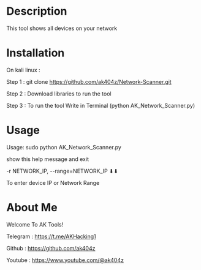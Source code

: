 # Description
This tool shows all devices on your network

# Installation
On kali linux :

Step 1 : git clone https://github.com/ak404z/Network-Scanner.git

Step 2 : Download libraries to run the tool

Step 3 : To run the tool Write in Terminal (python AK_Network_Scanner.py)

# Usage
Usage: sudo python AK_Network_Scanner.py

show this help message and exit

-r NETWORK_IP, --range=NETWORK_IP ⬇⬇

To enter device IP or Network Range

# About Me
Welcome To AK Tools!

Telegram : https://t.me/AKHacking1

Github : https://github.com/ak404z

Youtube : https://www.youtube.com/@ak404z
